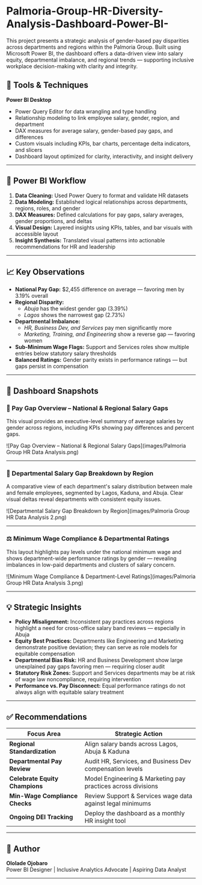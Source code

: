 # Palmoria-Group-HR-Diversity-Analysis-Dashboard-Power-BI-
This project presents a strategic analysis of gender-based pay disparities across departments and regions within the Palmoria Group. Built using Microsoft Power BI, the dashboard offers a data-driven view into salary equity, departmental imbalance, and regional trends — supporting inclusive workplace decision-making with clarity and integrity.
## 🧰 Tools & Techniques

**Power BI Desktop**
- Power Query Editor for data wrangling and type handling  
- Relationship modeling to link employee salary, gender, region, and department  
- DAX measures for average salary, gender-based pay gaps, and differences  
- Custom visuals including KPIs, bar charts, percentage delta indicators, and slicers  
- Dashboard layout optimized for clarity, interactivity, and insight delivery  

---

## 🔄 Power BI Workflow

1. **Data Cleaning:** Used Power Query to format and validate HR datasets  
2. **Data Modeling:** Established logical relationships across departments, regions, roles, and gender  
3. **DAX Measures:** Defined calculations for pay gaps, salary averages, gender proportions, and deltas  
4. **Visual Design:** Layered insights using KPIs, tables, and bar visuals with accessible layout  
5. **Insight Synthesis:** Translated visual patterns into actionable recommendations for HR and leadership  

---

## 📈 Key Observations

- **National Pay Gap:** $2,455 difference on average — favoring men by 3.19% overall  
- **Regional Disparity:**  
  - *Abuja* has the widest gender gap (3.39%)  
  - *Lagos* shows the narrowest gap (2.73%)  
- **Departmental Imbalance:**  
  - *HR, Business Dev, and Services* pay men significantly more  
  - *Marketing, Training, and Engineering* show a reverse gap — favoring women  
- **Sub-Minimum Wage Flags:** Support and Services roles show multiple entries below statutory salary thresholds  
- **Balanced Ratings:** Gender parity exists in performance ratings — but gaps persist in compensation  

---

## 📸 Dashboard Snapshots

### 💼 Pay Gap Overview – National & Regional Salary Gaps  
This visual provides an executive-level summary of average salaries by gender across regions, including KPIs showing pay differences and percent gaps.

![Pay Gap Overview – National & Regional Salary Gaps](images/Palmoria Group HR Data Analysis.png)

---

### 🏢 Departmental Salary Gap Breakdown by Region  
A comparative view of each department's salary distribution between male and female employees, segmented by Lagos, Kaduna, and Abuja. Clear visual deltas reveal departments with consistent equity issues.

![Departmental Salary Gap Breakdown by Region](images/Palmoria Group HR Data Analysis 2.png)

---

### ⚖️ Minimum Wage Compliance & Departmental Ratings  
This layout highlights pay levels under the national minimum wage and shows department-wide performance ratings by gender — revealing imbalances in low-paid departments and clusters of salary concern.

![Minimum Wage Compliance & Department-Level Ratings](images/Palmoria Group HR Data Analysis 3.png)

---

## 💡 Strategic Insights

- **Policy Misalignment:** Inconsistent pay practices across regions highlight a need for cross-office salary band reviews — especially in Abuja  
- **Equity Best Practices:** Departments like Engineering and Marketing demonstrate positive deviation; they can serve as role models for equitable compensation  
- **Departmental Bias Risk:** HR and Business Development show large unexplained pay gaps favoring men — requiring closer audit  
- **Statutory Risk Zones:** Support and Services departments may be at risk of wage law noncompliance, requiring intervention  
- **Performance vs. Pay Disconnect:** Equal performance ratings do not always align with equitable salary treatment  

---

## ✅ Recommendations

| Focus Area                  | Strategic Action |
|----------------------------|------------------|
| **Regional Standardization**     | Align salary bands across Lagos, Abuja & Kaduna |
| **Departmental Pay Review**     | Audit HR, Services, and Business Dev compensation levels |
| **Celebrate Equity Champions** | Model Engineering & Marketing pay practices across divisions |
| **Min-Wage Compliance Checks** | Review Support & Services wage data against legal minimums |
| **Ongoing DEI Tracking**       | Deploy the dashboard as a monthly HR insight tool |

---

## 👤 Author

**Ololade Ojobaro**  
Power BI Designer | Inclusive Analytics Advocate | Aspiring Data Analyst

---

